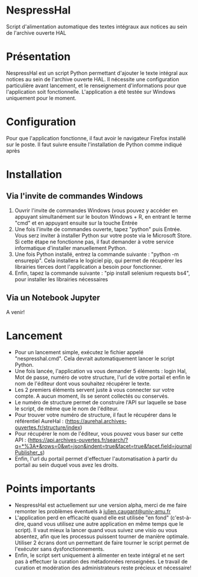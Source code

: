 # NespressHal
Script d'alimentation automatique des textes intégraux aux notices au sein de l'archive ouverte HAL

# Présentation
NespressHal est un script Python permettant d'ajouter le texte intégral aux notices au sein de l'archive ouverte HAL.
Il nécessite une configuration particulière avant lancement, et le renseignement d'informations pour que l'application soit fonctionnelle.
L'application a été testée sur Windows uniquement pour le moment.

# Configuration
Pour que l'application fonctionne, il faut avoir le navigateur Firefox installé sur le poste.
Il faut suivre ensuite l'installation de Python comme indiqué après

# Installation
## Via l'invite de commandes Windows
1) Ouvrir l'invite de commandes Windows (vous pouvez y accéder en appuyant simultanément sur le bouton Windows + R, en entrant le terme "cmd" et en appuyant ensuite sur la touche Entrée
2) Une fois l'invite de commandes ouverte, tapez "python" puis Entrée. Vous serz inviter à installer Python sur votre poste via le Microsoft Store. Si cette étape ne fonctionne pas, il faut demander à votre service informatique d'installer manuellement Python.
3) Une fois Python installé, entrez la commande suivante : "python -m ensurepip". Cela installera le logiciel pip, qui permet de récupérer les librairies tierces dont l'application a besoin pour fonctionner.
4) Enfin, tapez la commande suivante : "pip install selenium requests bs4", pour installer les librairies nécessaires

## Via un Notebook Jupyter
A venir!

# Lancement
- Pour un lancement simple, exécutez le fichier appelé "nespresshal.cmd". Cela devrait automatiquement lancer le script Python.
- Une fois lancée, l'application va vous demander 5 éléments : login Hal, Mot de passe, numéro de votre structure, l'url de votre portail et enfin le nom de l'éditeur dont vous souhaitez récupérer le texte.
- Les 2 premiers éléments servent juste à vous connecter sur votre compte. A aucun moment, ils se seront collectés ou conservés.
- Le numéro de structure permet de construire l'API sur laquelle se base le script, de même que le nom de l'éditeur.
- Pour trouver votre numéro de structure, il faut le récupérer dans le référentiel AureHal : (https://aurehal.archives-ouvertes.fr/structure/index)
- Pour récupérer le nom de l'éditeur, vous pouvez vous baser sur cette API : (https://api.archives-ouvertes.fr/search/?q=*%3A*&rows=0&wt=json&indent=true&facet=true&facet.field=journalPublisher_s)
- Enfin, l'url du portail permet d'effectuer l'automatisation à partir du portail au sein duquel vous avez les droits.

# Points importants
- NespressHal est actuellement sur une version alpha, merci de me faire remonter les problèmes éventuels à julien.caugant@univ-amu.fr
- L'application perd en efficacité quand elle est utilisée "en fond" (c'est-à-dire, quand vous utilisez une autre application en même temps que le script). Il vaut mieux la lancer quand vous suivez une visio ou vous absentez, afin que les processus puissent tourner de manière optimale. Utiliser 2 écrans dont un permettant de faire tourner le script permet de l'exécuter sans dysfonctionnements.
- Enfin, le script sert uniquement à alimenter en texte intégral et ne sert pas à effectuer la curation des métadonnées renseignées. Le travail de curation et modération des administrateurs reste précieux et nécessaire!


